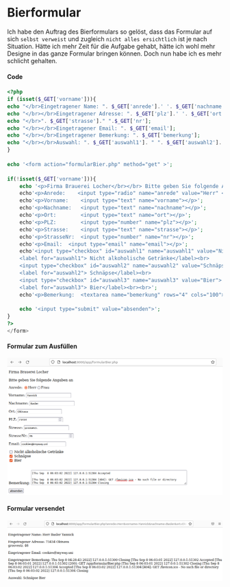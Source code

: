 # Bierformular

Ich habe den Auftrag des Bierformulars so gelöst, dass das Formular auf sich ``selbst verweist`` und zugleich ``nicht alles ersichtlich`` ist je nach Situation. Hätte ich mehr Zeit für die Aufgabe gehabt, hätte ich wohl mehr Designe in das ganze Formular bringen können. Doch nun habe ich es mehr schlicht gehalten.

<!-- tabs:start -->

#### **Code**

```php
<?php
if (isset($_GET['vorname'])){
echo "</br>Eingetragener Name: ". $_GET['anrede'].' '. $_GET['nachname'].' '. $_GET['vorname'];
echo "</br></br>Eingetragener Adresse: ". $_GET['plz'].' '. $_GET['ort'];
echo "</br>". $_GET['strasse']." ".$_GET['nr'];
echo "</br></br>Eingetragener Email: ". $_GET['email'];
echo "</br></br>Eingetragener Bemerkung: ". $_GET['bemerkung'];
echo "</br></br>Auswahl: ". $_GET['auswahl1']. " ". $_GET['auswahl2']. " ". $_GET['auswahl3'];
}

echo '<form action="formularBier.php" method="get" >';

if(!isset($_GET['vorname'])){
    echo '<p>Firma Brauerei Locher</br></br> Bitte geben Sie folgende Angaben an';
    echo'<p>Anrede:    <input type="radio" name="anrede" value="Herr" <label>Herr</label><input type="radio" name="anrede" value="Frau" <label>Frau</label></p>';
    echo'<p>Vorname:    <input type="text" name="vorname"></p>';
    echo'<p>Nachname:   <input type="text" name="nachname"></p>';
    echo'<p>Ort:        <input type="text" name="ort"></p>';
    echo'<p>PLZ:        <input type="number" name="plz"></p>';
    echo'<p>Strasse:    <input type="text" name="strasse"></p>';
    echo'<p>StrasseNr:  <input type="number" name="nr"></p>';
    echo'<p>Email:  <input type="email" name="email"></p>';
    echo'<input type="checkbox" id="auswahl1" name="auswahl1" value="Nicht alkoholische Getränke">
    <label for="auswahl1"> Nicht alkoholische Getränke</label><br>
    <input type="checkbox" id="auswahl2" name="auswahl2" value="Schnäpse">
    <label for="auswahl2"> Schnäpse</label><br>
    <input type="checkbox" id="auswahl3" name="auswahl3" value="Bier">
    <label for="auswahl3"> Bier</label><br><br>';
    echo'<p>Bemerkung:  <textarea name="bemerkung" rows="4" cols="100"></textarea></p>';

    echo '<input type="submit" value="absenden">';
}
?>
</form>
```

#### **Formular zum Ausfüllen**

![Aufgabe Bierformular](../pics/bierformular.png)

#### **Formular versendet**

![Aufgabe Bierformular](../pics/bierformular1.png)

<!-- tabs:end -->